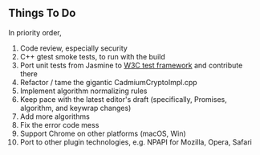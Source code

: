 Things To Do
------------

In priority order,

1. Code review, especially security
2. C++ gtest smoke tests, to run with the build
3. Port unit tests from Jasmine to [W3C test framework](https://github.com/w3c/web-platform-tests) and contribute there
4. Refactor / tame the gigantic CadmiumCryptoImpl.cpp
5. Implement algorithm normalizing rules
6. Keep pace with the latest editor's draft (specifically, Promises, algorithm, and keywrap changes)
7. Add more algorithms
8. Fix the error code mess
9. Support Chrome on other platforms (macOS, Win)
10. Port to other plugin technologies, e.g. NPAPI for Mozilla, Opera, Safari
